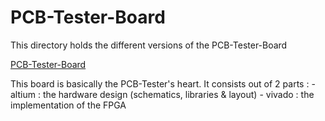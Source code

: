 # PCB-Tester-Board

This directory holds the different versions of the PCB-Tester-Board

[PCB-Tester-Board](/documentation/pictures/PCB-Tester-Board.png)

This board is basically the PCB-Tester's heart.
It consists out of 2 parts :
	- altium : the hardware design (schematics, libraries & layout)
	- vivado : the implementation of the FPGA
	
